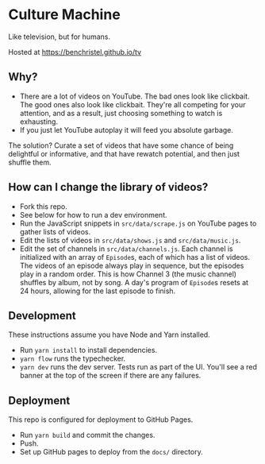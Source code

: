 # Culture Machine

Like television, but for humans.

Hosted at https://benchristel.github.io/tv

## Why?

- There are a lot of videos on YouTube. The bad ones look like clickbait. The good ones also look like clickbait. They're all competing for your attention, and as a result, just choosing something to watch is exhausting.
- If you just let YouTube autoplay it will feed you absolute garbage.

The solution? Curate a set of videos that have some chance of being delightful or informative, and that have rewatch potential, and then just shuffle them.

## How can I change the library of videos?

- Fork this repo.
- See below for how to run a dev environment.
- Run the JavaScript snippets in `src/data/scrape.js` on YouTube pages to gather lists of videos.
- Edit the lists of videos in `src/data/shows.js` and `src/data/music.js`.
- Edit the set of channels in `src/data/channels.js`. Each channel is initialized with an array of `Episode`s, each of which has a list of videos. The videos of an episode always play in sequence, but the episodes play in a random order. This is how Channel 3 (the music channel) shuffles by album, not by song. A day's program of `Episode`s resets at 24 hours, allowing for the last episode to finish.

## Development

These instructions assume you have Node and Yarn installed.

- Run `yarn install` to install dependencies.
- `yarn flow` runs the typechecker.
- `yarn dev` runs the dev server. Tests run as part of the UI. You'll see a red banner at the top of the screen if there are any failures.

## Deployment

This repo is configured for deployment to GitHub Pages.

- Run `yarn build` and commit the changes.
- Push.
- Set up GitHub pages to deploy from the `docs/` directory.
